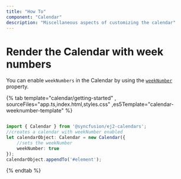 ```yaml
---
title: "How To"
component: "Calendar"
description: "Miscellaneous aspects of customizing the calendar"
---
```


# Render the Calendar with week numbers

You can enable `weekNumbers` in the Calendar by using the [`weekNumber`](../../api/calendar#weeknumber) property.

{% tab template="calendar/getting-started" , sourceFiles="app.ts,index.html,styles.css"
,es5Template="calendar-weeknumber-template" %}

```typescript

import { Calendar } from '@syncfusion/ej2-calendars';
//creates a calendar with weekNumber enabled
let calendarObject: Calendar = new Calendar({
    //sets the weekNumber
    weekNumber: true
});
calendarObject.appendTo('#element');

```

{% endtab %}